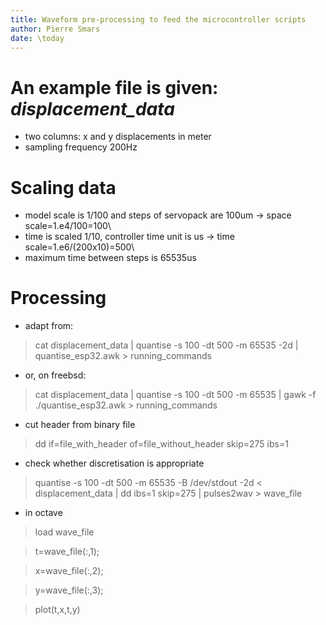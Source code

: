 ```yaml
---
title: Waveform pre-processing to feed the microcontroller scripts 
author: Pierre Smars
date: \today
---
```


# An example file is given: *displacement_data*

- two columns: x and y displacements in meter
- sampling frequency 200Hz

# Scaling data 

- model scale is 1/100 and steps of servopack are 100um -> space scale=1.e4/100=100\
- time is scaled 1/10, controller time unit is us -> time scale=1.e6/(200x10)=500\
- maximum time between steps is 65535us

# Processing 

- adapt from:

> cat displacement_data | quantise -s 100 -dt 500 -m 65535 -2d | quantise_esp32.awk > running_commands

- or, on freebsd:

> cat displacement_data | quantise -s 100 -dt 500 -m 65535 | gawk -f ./quantise_esp32.awk > running_commands

- cut header from binary file

> dd if=file_with_header of=file_without_header skip=275 ibs=1

- check whether discretisation is appropriate

>	quantise -s 100 -dt 500 -m 65535 -B /dev/stdout -2d < displacement_data | dd ibs=1 skip=275 | pulses2wav > wave_file


- in octave
> load wave_file

> t=wave_file(:,1);

> x=wave_file(:,2);

> y=wave_file(:,3);

> plot(t,x,t,y)

